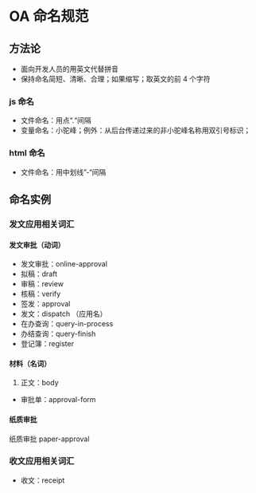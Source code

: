 OA 命名规范
===

## 方法论
*    面向开发人员的用英文代替拼音
*    保持命名简短、清晰、合理；如果缩写；取英文的前 4 个字符

### js 命名
*    文件命名：用点“.“间隔
*    变量命名：小驼峰；例外：从后台传递过来的非小驼峰名称用双引号标识；

### html 命名
*    文件命名：用中划线”-“间隔



## 命名实例

### 发文应用相关词汇

#### 发文审批（动词）
*    发文审批：online-approval
*    拟稿：draft
*    审稿：review
*    核稿：verify
*    签发：approval
*    发文：dispatch （应用名）
*    在办查询：query-in-process
*    办结查询：query-finish
*    登记簿：register

#### 材料（名词）
1.   正文：body
*    审批单：approval-form


#### 纸质审批
纸质审批    paper-approval


### 收文应用相关词汇
*    收文：receipt









